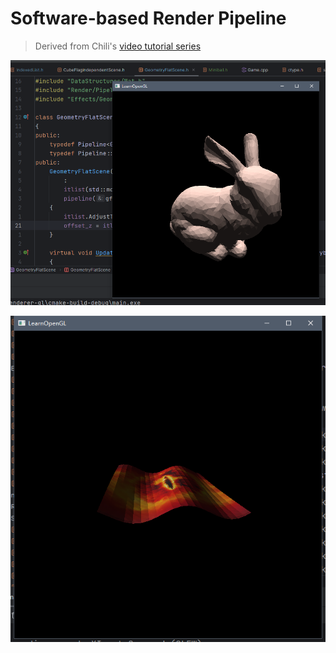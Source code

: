 # Software-based Render Pipeline

> Derived from Chili's [video tutorial series](https://youtu.be/uehGqieEbus)

![flat-shading-bunny](screenshots/flat-shading-bunny.png)

![flat-shading-wave](screenshots/flat-shading-wave.png)

